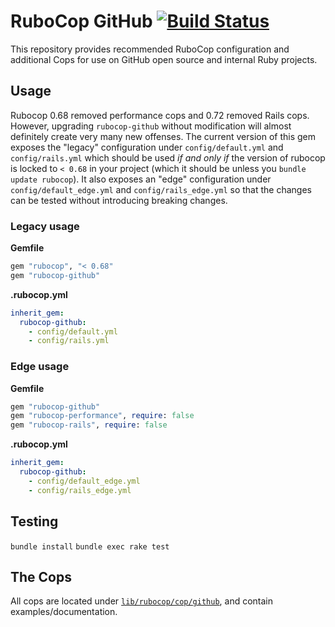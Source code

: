 # RuboCop GitHub [![Build Status](https://travis-ci.org/github/rubocop-github.svg?branch=master)](https://travis-ci.org/github/rubocop-github)

This repository provides recommended RuboCop configuration and additional Cops for use on GitHub open source and internal Ruby projects.

## Usage

Rubocop 0.68 removed performance cops and 0.72 removed Rails cops. However, upgrading `rubocop-github` without modification will almost definitely create very many new offenses. The current version of this gem exposes the "legacy" configuration under `config/default.yml` and `config/rails.yml` which should be used *if and only if* the version of rubocop is locked to `< 0.68` in your project (which it should be unless you `bundle update rubocop`). It also exposes an "edge" configuration under `config/default_edge.yml` and `config/rails_edge.yml` so that the changes can be tested without introducing breaking changes.

### Legacy usage

**Gemfile**

``` ruby
gem "rubocop", "< 0.68"
gem "rubocop-github"
```

**.rubocop.yml**

``` yaml
inherit_gem:
  rubocop-github:
    - config/default.yml
    - config/rails.yml
```

### Edge usage

**Gemfile**

``` ruby
gem "rubocop-github"
gem "rubocop-performance", require: false
gem "rubocop-rails", require: false
```

**.rubocop.yml**

``` yaml
inherit_gem:
  rubocop-github:
    - config/default_edge.yml
    - config/rails_edge.yml
```

## Testing

`bundle install`
`bundle exec rake test`

## The Cops

All cops are located under [`lib/rubocop/cop/github`](lib/rubocop/cop/github), and contain examples/documentation.

